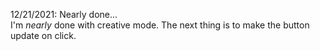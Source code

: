 12/21/2021: Nearly done...\
I'm *nearly* done with creative mode. The next thing is to make the button update on click.
